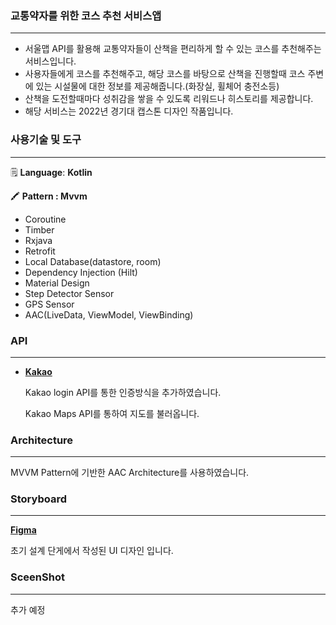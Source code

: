 

### 교통약자를 위한 코스 추천 서비스앱

 <hr/>

- 서울맵 API를 활용해 교통약자들이 산책을 편리하게 할 수 있는 코스를 추천해주는 서비스입니다.
- 사용자들에게 코스를 추천해주고, 해당 코스를 바탕으로 산책을 진행할때 코스 주변에 있는 시설물에 대한 정보를 제공해줍니다.(화장실, 휠체어 충전소등)
- 산책을 도전할때마다 성취감을 쌓을 수 있도록 리워드나 히스토리를 제공합니다.
- 해당 서비스는 2022년  경기대 캡스톤 디자인 작품입니다.


### 사용기술 및 도구

 <hr/>

🗒️  **Language**:  **Kotlin**

🖍️  **Pattern : Mvvm**

- Coroutine
- Timber
- Rxjava
- Retrofit
- Local Database(datastore, room)
- Dependency Injection (Hilt)
- Material Design
- Step Detector Sensor
- GPS Sensor
- AAC(LiveData, ViewModel, ViewBinding)

### API

 <hr/>

- **[Kakao](https://developers.kakao.com/docs)**
    
    Kakao login API를 통한 인증방식을 추가하였습니다.
    
    Kakao Maps API를 통하여 지도를 불러옵니다.
    

### Architecture

 <hr/>

MVVM Pattern에 기반한 AAC Architecture를 사용하였습니다.

### Storyboard

 <hr/>

**[Figma](https://www.figma.com/file/jrwPduDIE6RBzsi6FzGWIi/%EB%8A%98%EC%86%94%EA%B8%B8?node-id=0%3A1)** 

   초기 설계 단게에서 작성된 UI 디자인 입니다.


### SceenShot

 <hr/>

추가 예정

